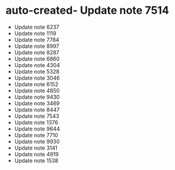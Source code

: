 # auto-created- Update note 7514
- Update note 6237
- Update note 1119
- Update note 7784
- Update note 8997
- Update note 8287
- Update note 6860
- Update note 4304
- Update note 5328
- Update note 3046
- Update note 6152
- Update note 4850
- Update note 9430
- Update note 3469
- Update note 8447
- Update note 7543
- Update note 1376
- Update note 9644
- Update note 7710
- Update note 9930
- Update note 3141
- Update note 4919
- Update note 1538
